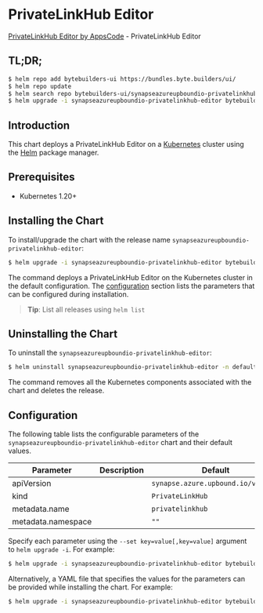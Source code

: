 # PrivateLinkHub Editor

[PrivateLinkHub Editor by AppsCode](https://byte.builders) - PrivateLinkHub Editor

## TL;DR;

```bash
$ helm repo add bytebuilders-ui https://bundles.byte.builders/ui/
$ helm repo update
$ helm search repo bytebuilders-ui/synapseazureupboundio-privatelinkhub-editor --version=v0.4.18
$ helm upgrade -i synapseazureupboundio-privatelinkhub-editor bytebuilders-ui/synapseazureupboundio-privatelinkhub-editor -n default --create-namespace --version=v0.4.18
```

## Introduction

This chart deploys a PrivateLinkHub Editor on a [Kubernetes](http://kubernetes.io) cluster using the [Helm](https://helm.sh) package manager.

## Prerequisites

- Kubernetes 1.20+

## Installing the Chart

To install/upgrade the chart with the release name `synapseazureupboundio-privatelinkhub-editor`:

```bash
$ helm upgrade -i synapseazureupboundio-privatelinkhub-editor bytebuilders-ui/synapseazureupboundio-privatelinkhub-editor -n default --create-namespace --version=v0.4.18
```

The command deploys a PrivateLinkHub Editor on the Kubernetes cluster in the default configuration. The [configuration](#configuration) section lists the parameters that can be configured during installation.

> **Tip**: List all releases using `helm list`

## Uninstalling the Chart

To uninstall the `synapseazureupboundio-privatelinkhub-editor`:

```bash
$ helm uninstall synapseazureupboundio-privatelinkhub-editor -n default
```

The command removes all the Kubernetes components associated with the chart and deletes the release.

## Configuration

The following table lists the configurable parameters of the `synapseazureupboundio-privatelinkhub-editor` chart and their default values.

|     Parameter      | Description |                    Default                    |
|--------------------|-------------|-----------------------------------------------|
| apiVersion         |             | <code>synapse.azure.upbound.io/v1beta1</code> |
| kind               |             | <code>PrivateLinkHub</code>                   |
| metadata.name      |             | <code>privatelinkhub</code>                   |
| metadata.namespace |             | <code>""</code>                               |


Specify each parameter using the `--set key=value[,key=value]` argument to `helm upgrade -i`. For example:

```bash
$ helm upgrade -i synapseazureupboundio-privatelinkhub-editor bytebuilders-ui/synapseazureupboundio-privatelinkhub-editor -n default --create-namespace --version=v0.4.18 --set apiVersion=synapse.azure.upbound.io/v1beta1
```

Alternatively, a YAML file that specifies the values for the parameters can be provided while
installing the chart. For example:

```bash
$ helm upgrade -i synapseazureupboundio-privatelinkhub-editor bytebuilders-ui/synapseazureupboundio-privatelinkhub-editor -n default --create-namespace --version=v0.4.18 --values values.yaml
```
